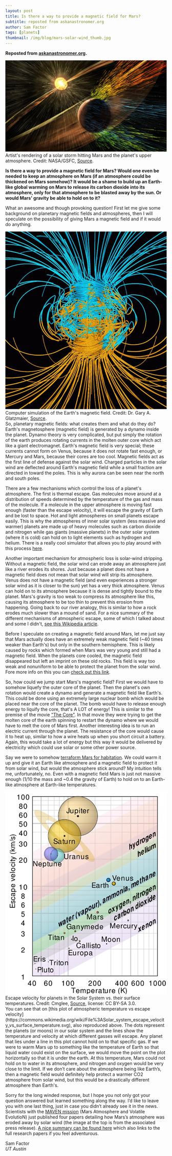 ```yaml
---
layout: post
title: Is there a way to provide a magnetic field for Mars?
subtitle: reposted from askanastronomer.org
author: Sam Factor
tags: [planets]
thumbnail: /img/blog/mars-solar-wind_thumb.jpg
---
```


**Reposted from [askanastronomer.org](http://askanastronomer.org).**

<div class="image">
<img src="/img/blog/mars-solar-wind.jpg" alt="A solar storm hitting Mars and stripping the atmosphere">
<div class="caption">Artist's rendering of a solar storm hitting Mars and the planet's upper atmosphere. Credit: NASA/GSFC, <a href="http://mars.nasa.gov/news/whatsnew/index.cfm?FuseAction=ShowNews&NewsID=1869">Source</a>.</div>
</div>

**Is there a way to provide a magnetic field for Mars? Would one even be needed to keep an atmosphere on Mars (if an atmosphere could be thickened on Mars somehow)? It would be a shame to build up an Earth-like global warming on Mars to release its carbon dioxide into its atmosphere, only for that atmosphere to be blasted away by the sun. Or would Mars' gravity be able to hold on to it?**

What an awesome and though provoking question! First let me give some background on planetary magnetic fields and atmospheres, then I will speculate on the possibility of giving Mars a magnetic field and if it would do anything.

<div class="image-40">
<img src="/img/blog/dynamo.jpg" alt="Computer simulation of the Earth's magnetic field.">
<div class="caption">Computer simulation of the Earth's magnetic field. Credit: Dr. Gary A. Glatzmaier, <a href="http://science.nasa.gov/headlines/y2003/29dec_magneticfield.htm">Source</a>.</div>
</div>
So, planetary magnetic fields: what creates them and what do they do? Earth's magnetosphere (magnetic field) is generated by a dynamo inside the planet. Dynamo theory is very complicated, but put simply the rotation of the earth produces rotating currents in the molten outer core which act like a giant electromagnet. Earth's magnetic field is very special; these currents cannot form on Venus, because it does not rotate fast enough, or Mercury and Mars, because their cores are too cool. Magnetic fields act as the first line of defense against the solar wind. Charged particles in the solar wind are deflected around Earth's magnetic field while a small fraction are directed in toward the poles. This is why aurora can be seen near the north and south poles. 

There are a few mechanisms which control the loss of a planet's atmosphere. The first is thermal escape. Gas molecules move around at a distribution of speeds determined by the temperature of the gas and mass of the molecule. If a molecule in the upper atmosphere is moving fast enough (faster than the escape velocity), it will escape the gravity of Earth and be lost to space. Hot and light atmospheres on small planets escape easily. This is why the atmospheres of inner solar system (less massive and warmer) planets are made up of heavy molecules such as carbon dioxide and nitrogen while gas giants (massive planets) in the outer solar system (where it is cold) can hold on to light elements such as hydrogen and helium. There is a really cool simulator that allows you to play around with this process [here](http://astro.unl.edu/naap/atmosphere/animations/gasRetentionSimulator.html).

Another important mechanism for atmospheric loss is solar-wind stripping. Without a magnetic field, the solar wind can erode away an atmosphere just like a river erodes its shores. Just because a planet does not have a magnetic field does not mean that solar wind will strip its atmosphere. Venus does not have a magnetic field (and even experiences a stronger solar wind as it is closer to the sun) yet has a very thick atmosphere. Venus can hold on to its atmosphere because it is dense and tightly bound to the planet. Mars's gravity is too weak to compress its atmosphere like this, causing its atmosphere to be too thin to prevent this erosion from happening. Going back to our river analogy, this is similar to how a rock erodes much slower than a mound of sand. For a nice summary of the different mechanisms of atmospheric escape, some of which I talked about and some I didn't, [see this Wikipedia article](https://en.wikipedia.org/wiki/Atmospheric_escape).

Before I speculate on creating a magnetic field around Mars, let me just say that Mars actually does have an extremely weak magnetic field (~40 times weaker than Earth's) but only in the southern hemisphere. This is likely caused by rocks which formed when Mars was very young and still had a magnetic field. When the planets core cooled, the magnetic field disappeared but left an imprint on these old rocks. This field is way too weak and nonuniform to be able to protect the planet from the solar wind. Fore more info on this you can [check out this link](http://www.planetary.org/blogs/emily-lakdawalla/2008/1710.html).

So, how could we jump start Mars's magnetic field? First we would have to somehow liquefy the outer core of the planet. Then the planet's own rotation would create a dynamo and generate a magnetic field like Earth's. This could be done using an extremely large nuclear bomb which would be placed near the core of the planet. The bomb would have to release enough energy to liquify the core, that's A LOT of energy! This is similar to the premise of the movie ["The Core"](http://www.imdb.com/title/tt0298814/). In that movie they were trying to get the molten core of the earth spinning to restart the dynamo where we would have to melt the core of Mars first. Another interesting idea is to run an electric current through the planet. The resistance of the core would cause it to heat up, similar to how a wire heats up when you short circuit a battery. Again, this would take a lot of energy but this way it would be delivered by electricity which could use solar or some other power source. 

Say we were to somehow [terraform Mars for habitation](http://askanastronomer.org/planets/2015/10/03/terraforming-and-colonizing-mars/). We could warm it up and give it an Earth like atmosphere and a magnetic field to protect it from solar wind, but would the atmosphere stick around? My intuition tells me, unfortunately, no. Even with a magnetic field Mars is just not massive enough (1/10 the mass and ~0.4 the gravity of Earth) to hold on to an Earth-like atmosphere at Earth-like temperatures.

<div class="image-40">
<img src="/img/blog/escape_velocity.png" class="with-border" alt="Escape velocity for planets in the Solar System">
<div class="caption">Escape velocity for planets in the Solar System vs. their surface temperatures. Credit: Cmglee, <a href="https://commons.wikimedia.org/wiki/File%3ASolar_system_escape_velocity_vs_surface_temperature.svg">Source</a>, license: CC BY-SA 3.0.</div>
</div>
You can see that on [this plot of atmospheric temperature vs escape velocity](https://commons.wikimedia.org/wiki/File%3ASolar_system_escape_velocity_vs_surface_temperature.svg), also reproduced above. The dots represent the planets (or moons) in our solar system and the lines show the temperature and velocity at which different gasses will escape. Any planet that lies under a line in this plot cannot hold on to that specific gas. If we were to warm Mars up to something like the temperature of Earth so that liquid water could exist on the surface, we would move the point on the plot horizontally so that it is under the earth. At this temperature, Mars could not hold on to water in its atmosphere, and nitrogen and oxygen would be very close to the limit. If we don’t care about the atmosphere being like Earth’s, then a magnetic field would definitely help protect a warmer CO2 atmosphere from solar wind, but this would be a drastically different atmosphere than Earth's. 

Sorry for the long winded response, but I hope you not only got your question answered but learned something along the way. I’d like to leave you with one last thing, just in case you didn’t already see it in the news. Scientists with the [MAVEN mission](https://www.nasa.gov/mission_pages/maven/main/index.html) (Mars Atmosphere and Volatile EvolutioN) just published four papers detailing how Mars’s atmosphere was eroded away by solar wind (the image at the top is from the associated press release). [A nice summary can be found here](http://www.sciencealert.com/live-updates-nasa-is-announcing-what-happened-to-mars-atmosphere-right-now) which also links to the full research papers if you feel adventurous.

Sam Factor<br>
*UT Austin*

